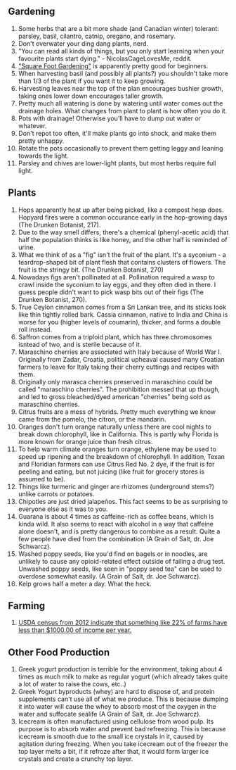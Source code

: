 ## Gardening
1. Some herbs that are a bit more shade (and Canadian winter) tolerant: parsley, basil, cilantro, catnip, oregano, and rosemary.
1. Don't overwater your ding dang plants, nerd.
1. "You can read all kinds of things, but you only start learning when your favourite plants start dying." - NicolasCageLovesMe, reddit.
1. ["Square Foot Gardening"](https://en.wikipedia.org/wiki/Square_foot_gardening) is apparently pretty good for beginners.
1. When harvesting basil (and possibly all plants?) you shouldn't take more than 1/3 of the plant if you want it to keep growing.
1. Harvesting leaves near the top of the plan encourages bushier growth, taking ones lower down encourages taller growth.
1. Pretty much all watering is done by watering until water comes out the drainage holes. What changes from plant to plant is how often you do it.
1. Pots with drainage! Otherwise you'll have to dump out water or whatever.
1. Don't repot too often, it'll make plants go into shock, and make them pretty unhappy.
1. Rotate the pots occasionally to prevent them getting leggy and leaning towards the light.
1. Parsley and chives are lower-light plants, but most herbs require full light.

## Plants
1. Hops apparently heat up after being picked, like a compost heap does. Hopyard fires were a common occurance early in the hop-growing days (The Drunken Botanist, 217).
1. Due to the way smell differs, there's a chemical (phenyl-acetic acid) that half the population thinks is like honey, and the other half is reminded of urine.
1. What we think of as a "fig" isn't the fruit of the plant. It's a syconium - a teardrop-shaped bit of plant flesh that contains clusters of flowers. The fruit is the stringy bit. (The Drunken Botanist, 270)
1. Nowadays figs aren't pollinated at all. Pollination required a wasp to crawl inside the syconium to lay eggs, and they often died in there. I guess people didn't want to pick wasp bits out of their figs (The Drunken Botanist, 270).
1. True Ceylon cinnamon comes from a Sri Lankan tree, and its sticks look like thin tightly rolled bark. Cassia cinnamon, native to India and China is worse for you (higher levels of coumarin), thicker, and forms a double roll instead.
1. Saffron comes from a triploid plant, which has three chromosomes isntead of two, and is sterile because of it.
1. Maraschino cherries are associated with Italy because of World War I. Originally from Zadar, Croatia, political upheaval caused many Croatian farmers to leave for Italy taking their cherry cuttings and recipes with them.
1. Originally only marasca cherries preserved in maraschino could be called "maraschino cherries". The prohibition messed that up though, and led to gross bleached/dyed american "cherries" being sold as maraschino cherries.
1. Citrus fruits are a mess of hybrids. Pretty much everything we know came from the pomelo, the citron, or the mandarin.
1. Oranges don't turn orange naturally unless there are cool nights to break down chlorophyll, like in California. This is partly why Florida is more known for orange juice than fresh citrus.
1. To help warm climate oranges turn orange, ethylene may be used to speed up ripening and the breakdown of chlorophyll. In addition, Texan and Floridian farmers can use Citrus Red No. 2 dye, if the fruit is for peeling and eating, but not juicing (like fruit for grocery stores is assumed to be).
1. Things like turmeric and ginger are rhizomes (underground stems?) unlike carrots or potatoes.
1. Chipotles are just dried jalapeños. This fact seems to be as surprising to everyone else as it was to you.
1. Guarana is about 4 times as caffeine-rich as coffee beans, which is kinda wild. It also seems to react with alcohol in a way that caffeine alone doesn't, and is pretty dangerous to combine as a result. Quite a few people have died from the combination (A Grain of Salt, dr. Joe Schwarcz).
1. Washed poppy seeds, like you'd find on bagels or in noodles, are unlikely to cause any opioid-related effect outside of failing a drug test. Unwashed poppy seeds, like seen in "poppy seed tea" can be used to overdose somewhat easily. (A Grain of Salt, dr. Joe Schwarcz).
1. Kelp grows half a meter a day. What the heck.

## Farming
1. [USDA census from 2012 indicate that something like 22% of farms have less than $1000.00 of income per year.](https://twitter.com/SarahTaber_bww/status/1128445471658319872)

## Other Food Production
1. Greek yogurt production is terrible for the environment, taking about 4 times as much milk to make as regular yogurt (which already takes quite a lot of water to raise the cows, etc..)
1. Greek Yogurt byproducts (whey) are hard to dispose of, and protein supplements can't use all of what we produce. This is because dumping it into water will cause the whey to absorb most of the oxygen in the water and suffocate sealife (A Grain of Salt, dr. Joe Schwarcz).
1. Icecream is often manufactured using cellulose from wood pulp. Its purpose is to absorb water and prevent bad refreezing. This is because icecream is smooth due to the small ice crystals in it, caused by agitation during freezing. When you take icecream out of the freezer the top layer melts a bit, if it refroze after that, it would form larger ice crystals and create a crunchy top layer.
